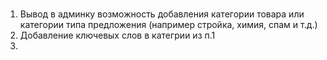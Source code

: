 #

1. Вывод в админку возможность добавления категории товара или категории типа предложения (например стройка, химия, спам и т.д.)
2. Добавление ключевых слов в категрии из п.1
3. 
